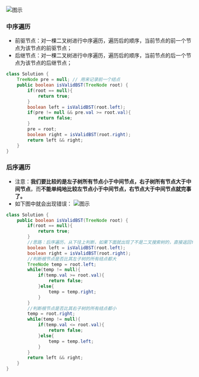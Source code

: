 

![图示](https://img-blog.csdnimg.cn/0ea6848dd8d940d5ac6c16794f14dc88.png?x-oss-process=image/watermark,type_ZHJvaWRzYW5zZmFsbGJhY2s,shadow_50,text_Q1NETiBA5bSU5rOi5rOi5ZWK,size_17,color_FFFFFF,t_70,g_se,x_16)
### 中序遍历
* 前驱节点：对一棵二叉树进行中序遍历，遍历后的顺序，当前节点的前一个节点为该节点的前驱节点；
* 后继节点：对一棵二叉树进行中序遍历，遍历后的顺序，当前节点的后一个节点为该节点的后继节点；
```java
class Solution {
    TreeNode pre = null; // 用来记录前一个结点
    public boolean isValidBST(TreeNode root) {
        if(root == null){
            return true;
        }
        boolean left = isValidBST(root.left);
        if(pre != null && pre.val >= root.val){
            return false;
        }
        pre = root;
        boolean right = isValidBST(root.right);
        return left && right;
    }
}
```
### 后序遍历
* 注意：**我们要比较的是左子树所有节点小于中间节点，右子树所有节点大于中间节点**，而**不能单纯地比较左节点小于中间节点，右节点大于中间节点就完事了。**
* 如下图中就会出现错误：
![图示](https://img-blog.csdnimg.cn/eb96c39e8d6c40c2b9907ee75d6b5ddf.png)
```java
class Solution {
    public boolean isValidBST(TreeNode root) {
        if(root == null){
            return true;
        }
        //思路：后序遍历，从下往上判断，如果下面就出现了不是二叉搜索树的，直接返回false，如果下面的是二叉搜索树，那么就比较依次向上走。
        boolean left = isValidBST(root.left);
        boolean right = isValidBST(root.right);
        //判断根节点是否比其左子树的所有结点都大
        TreeNode temp = root.left;
        while(temp != null){
            if(temp.val >= root.val){
                return false;
            }else{
                temp = temp.right;
            }
        }
        //判断根节点是否比其右子树的所有结点都小
        temp = root.right;
        while(temp != null){
            if(temp.val <= root.val){
                return false;
            }else{
                temp = temp.left;
            }
        }
        return left && right;
    }
}
```